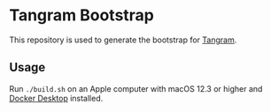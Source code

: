 # Tangram Bootstrap

This repository is used to generate the bootstrap for [Tangram](https://www.tangram.dev).

## Usage

Run `./build.sh` on an Apple computer with macOS 12.3 or higher and [Docker Desktop](https://www.docker.com/products/docker-desktop/) installed.
